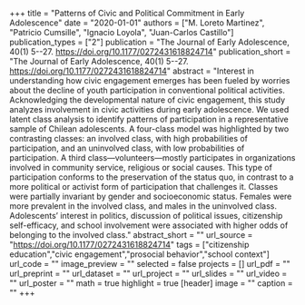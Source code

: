 +++
title = "Patterns of Civic and Political Commitment in Early Adolescence"
date = "2020-01-01"
authors = ["M. Loreto Martinez", "Patricio Cumsille", "Ignacio Loyola", "Juan-Carlos Castillo"]
publication_types = ["2"]
publication = "The Journal of Early Adolescence, 40(1) 5--27. https://doi.org/10.1177/0272431618824714"
publication_short = "The Journal of Early Adolescence, 40(1) 5--27. https://doi.org/10.1177/0272431618824714"
abstract = "Interest in understanding how civic engagement emerges has been fueled by worries about the decline of youth participation in conventional political activities. Acknowledging the developmental nature of civic engagement, this study analyzes involvement in civic activities during early adolescence. We used latent class analysis to identify patterns of participation in a representative sample of Chilean adolescents. A four-class model was highlighted by two contrasting classes: an involved class, with high probabilities of participation, and an uninvolved class, with low probabilities of participation. A third class—volunteers—mostly participates in organizations involved in community service, religious or social causes. This type of participation conforms to the preservation of the status quo, in contrast to a more political or activist form of participation that challenges it. Classes were partially invariant by gender and socioeconomic status. Females were more prevalent in the involved class, and males in the uninvolved class. Adolescents’ interest in politics, discussion of political issues, citizenship self-efficacy, and school involvement were associated with higher odds of belonging to the involved class."
abstract_short = ""
url_source = "https://doi.org/10.1177/0272431618824714"
tags = ["citizenship education","civic engagement","prosocial behavior","school context"]
url_code = ""
image_preview = ""
selected = false
projects = []
url_pdf = ""
url_preprint = ""
url_dataset = ""
url_project = ""
url_slides = ""
url_video = ""
url_poster = ""
math = true
highlight = true
[header]
image = ""
caption = ""
+++
